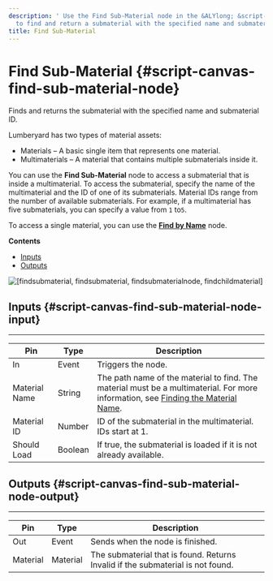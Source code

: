 ```yaml
---
description: ' Use the Find Sub-Material node in the &ALYlong; &script-canvas; editor
  to find and return a submaterial with the specified name and submaterial ID. '
title: Find Sub-Material
---
```

# Find Sub\-Material {#script-canvas-find-sub-material-node}

Finds and returns the submaterial with the specified name and submaterial ID\.

Lumberyard has two types of material assets:
+ Materials – A basic single item that represents one material\.
+ Multimaterials – A material that contains multiple submaterials inside it\. 

You can use the **Find Sub\-Material** node to access a submaterial that is inside a multimaterial\. To access the submaterial, specify the name of the multimaterial and the ID of one of its submaterials\. Material IDs range from the number of available submaterials\. For example, if a multimaterial has five submaterials, you can specify a value from `1` to`5`\.

To access a single material, you can use the **[Find by Name](/docs/userguide/materials/find-by-name-node.md)** node\.

**Contents**
+ [Inputs](#script-canvas-find-sub-material-node-input)
+ [Outputs](#script-canvas-find-sub-material-node-output)

![\[findsubmaterial, findsubmaterial, findsubmaterialnode, findchildmaterial\]](/images/userguide/scripting/script-canvas/scriptcanvasnodes/script-canvas-find-sub-material-node.png)

## Inputs {#script-canvas-find-sub-material-node-input}


****  

| Pin | Type | Description | 
| --- | --- | --- | 
| In | Event | Triggers the node\. | 
| Material Name | String |  The path name of the material to find\. The material must be a multimaterial\. For more information, see [Finding the Material Name](/docs/userguide/finding-materials-by-name.md)\.  | 
| Material ID | Number | ID of the submaterial in the multimaterial\. IDs start at 1\. | 
| Should Load | Boolean | If true, the submaterial is loaded if it is not already available\. | 

## Outputs {#script-canvas-find-sub-material-node-output}


****  

| Pin | Type | Description | 
| --- | --- | --- | 
| Out | Event | Sends when the node is finished\. | 
| Material | Material | The submaterial that is found\. Returns Invalid if the submaterial is not found\. | 